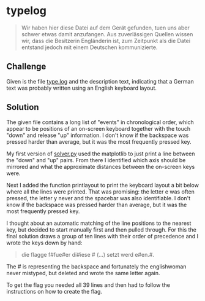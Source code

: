 # typelog
> Wir haben hier diese Datei auf dem Gerät gefunden, tuen uns aber schwer etwas damit anzufangen. Aus zuverlässigen Quellen wissen wir, dass die Besitzerin Engländerin ist, zum Zeitpunkt als die Datei entstand jedoch mit einem Deutschen kommunizierte.

## Challenge
Given is the file [type.log](type.log) and the description text, indicating that a German text was probably written using an English keyboard layout.

## Solution
The given file contains a long list of "events" in chronological order, which appear to be positions of an on-screen keyboard together with the touch "down" and release "up" information. I don't know if the backspace was pressed harder than average, but it was the most frequently pressed key.

My first version of [solver.py](solver.py) used the matplotlib to just print a line between the "down" and "up" pairs. From there I identified which axis should be mirrored and what the approximate distances between the on-screen keys were.

Next I added the function printlayout to print the keyboard layout a bit below where all the lines were printed. That was promising: the letter e was often pressed, the letter y never and the spacebar was also identifiable. I don't know if the backspace was pressed harder than average, but it was the most frequently pressed key.

I thought about an automatic matching of the line positions to the nearest key, but decided to start manually first and then pulled through. For this the final solution draws a group of ten lines with their order of precedence and I wrote the keys down by hand:

> die flagge
> f#fue#er 
> di#iese #
> (...)
> setzt werd
> e#en.#.

The # is representing the backspace and fortunately the englishwoman never mistyped, but deleted and wrote the same letter again.

To get the flag you needed all 39 lines and then had to follow the instructions on how to create the flag.
